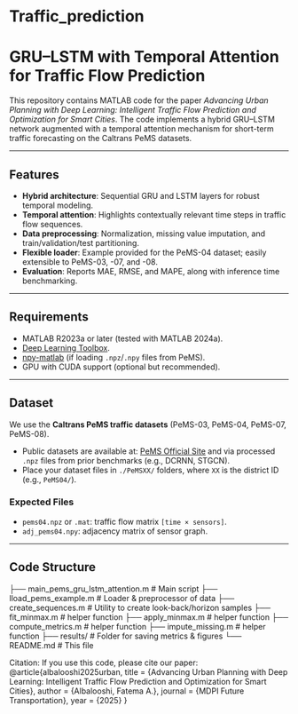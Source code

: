 # Traffic_prediction
# GRU–LSTM with Temporal Attention for Traffic Flow Prediction

This repository contains MATLAB code for the paper *Advancing Urban Planning with Deep Learning: Intelligent Traffic Flow Prediction and Optimization for Smart Cities*. The code implements a hybrid GRU–LSTM network augmented with a temporal attention mechanism for short-term traffic forecasting on the Caltrans PeMS datasets.

---

## Features
- **Hybrid architecture**: Sequential GRU and LSTM layers for robust temporal modeling.
- **Temporal attention**: Highlights contextually relevant time steps in traffic flow sequences.
- **Data preprocessing**: Normalization, missing value imputation, and train/validation/test partitioning.
- **Flexible loader**: Example provided for the PeMS-04 dataset; easily extensible to PeMS-03, -07, and -08.
- **Evaluation**: Reports MAE, RMSE, and MAPE, along with inference time benchmarking.

---

## Requirements
- MATLAB R2023a or later (tested with MATLAB 2024a).
- [Deep Learning Toolbox](https://www.mathworks.com/products/deep-learning.html).
- [npy-matlab](https://github.com/kwikteam/npy-matlab) (if loading `.npz`/`.npy` files from PeMS).
- GPU with CUDA support (optional but recommended).

---

## Dataset
We use the **Caltrans PeMS traffic datasets** (PeMS-03, PeMS-04, PeMS-07, PeMS-08).  
- Public datasets are available at: [PeMS Official Site](https://pems.dot.ca.gov/) and via processed `.npz` files from prior benchmarks (e.g., DCRNN, STGCN).  
- Place your dataset files in `./PeMSXX/` folders, where `XX` is the district ID (e.g., `PeMS04/`).

### Expected Files
- `pems04.npz` or `.mat`: traffic flow matrix `[time × sensors]`.
- `adj_pems04.npy`: adjacency matrix of sensor graph.

---

## Code Structure
├── main_pems_gru_lstm_attention.m # Main script 
├── lload_pems_example.m # Loader & preprocessor of data
├── create_sequences.m # Utility to create look-back/horizon samples
├── fit_minmax.m # helper function
├── apply_minmax.m # helper function
├── compute_metrics.m # helper function
├── impute_missing.m # helper function
├── results/ # Folder for saving metrics & figures
└── README.md # This file

Citation: 
If you use this code, please cite our paper:
@article{albalooshi2025urban,
  title   = {Advancing Urban Planning with Deep Learning: Intelligent Traffic Flow Prediction and Optimization for Smart Cities},
  author  = {Albalooshi, Fatema A.},
  journal = {MDPI Future Transportation},
  year    = {2025}
}
